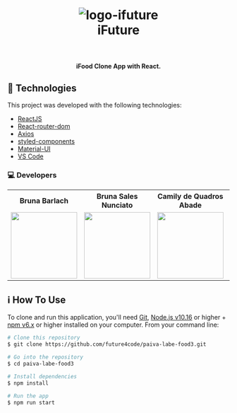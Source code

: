 <h1 align="center">
    <img alt="logo-ifuture" src="https://user-images.githubusercontent.com/75874462/124066199-a0606000-da0e-11eb-9088-c26b76b8a9a7.png" />
    <br>
    iFuture
</h1>
<br>

<h4 align="center">
  iFood Clone App with React.
</h4>

## :rocket: Technologies

This project was developed with the following technologies:

-  [ReactJS](https://reactjs.org/)
-  [React-router-dom](https://reactrouter.com/web/guides/quick-start)
-  [Axios](https://github.com/axios/axios)
-  [styled-components](https://www.styled-components.com/)
-  [Material-UI](https://material-ui.com/pt/)
-  [VS Code][vc]

### :computer: Developers
<table>
  <tr>
    <th>Bruna Barlach</th>
        <th>Bruna Sales Nunciato</th>
        <th>Camily de Quadros Abade</th>
    <th>Daniel Ueno</th>
    <th>Renato Marinho de Freitas</th>
    <th>Tiago Pereira de Brito</th>
  </tr>
  <tr>
    <td>
  <img width='150px' height='150px' src='https://ca.slack-edge.com/TLAVDH7C2-U01KL8HNSBV-df1b345a6617-512' >
    </td>
        <td>
  <img width='150px' height='150px' src='https://ca.slack-edge.com/TLAVDH7C2-U01SDSEG6DQ-54efe6892080-512' >
    </td>
        <td>
  <img width='150px' height='150px' src='https://ca.slack-edge.com/TLAVDH7C2-U01SE378D4K-fa88ed3aa01f-512' >
    </td>
     <td>
  <img width='150px' height='150px' src='https://ca.slack-edge.com/TLAVDH7C2-U01SAQ2S9RT-73ecf5dd6ca1-512' >
    </td>
    <td>
  <img width='150px' height='150px' src='https://ca.slack-edge.com/TLAVDH7C2-U01T3LJNPSL-2a067c95b2ec-512' >
    </td>
    <td>
  <img width='150px' height='150px' src='https://ca.slack-edge.com/TLAVDH7C2-U01SSF1L5L1-c0fc76c60bca-512' >
    </td>
  </tr>
<table>

## :information_source: How To Use

To clone and run this application, you'll need [Git](https://git-scm.com), [Node.js v10.16][nodejs] or higher + [npm v6.x][npm] or higher installed on your computer. From your command line:

```bash
# Clone this repository
$ git clone https://github.com/future4code/paiva-labe-food3.git

# Go into the repository
$ cd paiva-labe-food3

# Install dependencies
$ npm install

# Run the app
$ npm run start
```


[nodejs]: https://nodejs.org/
[npm]: https://www.npmjs.com/
[vc]: https://code.visualstudio.com/
[vceditconfig]: https://marketplace.visualstudio.com/items?itemName=EditorConfig.EditorConfig
[vceslint]: https://marketplace.visualstudio.com/items?itemName=dbaeumer.vscode-eslint
